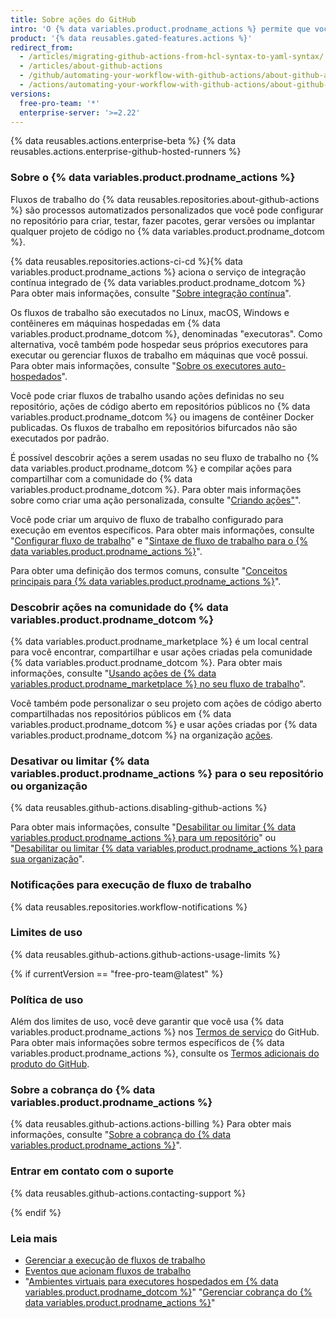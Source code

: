 ```yaml
---
title: Sobre ações do GitHub
intro: 'O {% data variables.product.prodname_actions %} permite que você crie fluxos de trabalho personalizados de ciclo de vida de desenvolvimento de software (SDLC, Software Development Life Cycle) diretamente no seu repositório do {% data variables.product.prodname_dotcom %}.'
product: '{% data reusables.gated-features.actions %}'
redirect_from:
  - /articles/migrating-github-actions-from-hcl-syntax-to-yaml-syntax/
  - /articles/about-github-actions
  - /github/automating-your-workflow-with-github-actions/about-github-actions
  - /actions/automating-your-workflow-with-github-actions/about-github-actions
versions:
  free-pro-team: '*'
  enterprise-server: '>=2.22'
---
```


{% data reusables.actions.enterprise-beta %}
{% data reusables.actions.enterprise-github-hosted-runners %}

### Sobre o {% data variables.product.prodname_actions %}

Fluxos de trabalho do {% data reusables.repositories.about-github-actions %} são processos automatizados personalizados que você pode configurar no repositório para criar, testar, fazer pacotes, gerar versões ou implantar qualquer projeto de código no {% data variables.product.prodname_dotcom %}.

{% data reusables.repositories.actions-ci-cd %}{% data variables.product.prodname_actions %} aciona o serviço de integração contínua integrado de {% data variables.product.prodname_dotcom %} Para obter mais informações, consulte "[Sobre integração contínua](/articles/about-continuous-integration)".

Os fluxos de trabalho são executados no Linux, macOS, Windows e contêineres em máquinas hospedadas em {% data variables.product.prodname_dotcom %}, denominadas "executoras". Como alternativa, você também pode hospedar seus próprios executores para executar ou gerenciar fluxos de trabalho em máquinas que você possui. Para obter mais informações, consulte "[Sobre os executores auto-hospedados](/actions/automating-your-workflow-with-github-actions/about-self-hosted-runners)".

Você pode criar fluxos de trabalho usando ações definidas no seu repositório, ações de código aberto em repositórios públicos no {% data variables.product.prodname_dotcom %} ou imagens de contêiner Docker publicadas. Os fluxos de trabalho em repositórios bifurcados não são executados por padrão.

É possível descobrir ações a serem usadas no seu fluxo de trabalho no {% data variables.product.prodname_dotcom %} e compilar ações para compartilhar com a comunidade do {% data variables.product.prodname_dotcom %}. Para obter mais informações sobre como criar uma ação personalizada, consulte "[Criando ações"](/actions/creating-actions)".

Você pode criar um arquivo de fluxo de trabalho configurado para execução em eventos específicos. Para obter mais informações, consulte "[Configurar fluxo de trabalho](/articles/configuring-a-workflow)" e "[Sintaxe de fluxo de trabalho para o {% data variables.product.prodname_actions %}](/articles/workflow-syntax-for-github-actions)".

Para obter uma definição dos termos comuns, consulte "[Conceitos principais para {% data variables.product.prodname_actions %}](/github/automating-your-workflow-with-github-actions/core-concepts-for-github-actions)".

### Descobrir ações na comunidade do {% data variables.product.prodname_dotcom %}

{% data variables.product.prodname_marketplace %} é um local central para você encontrar, compartilhar e usar ações criadas pela comunidade {% data variables.product.prodname_dotcom %}. Para obter mais informações, consulte "[Usando ações de {% data variables.product.prodname_marketplace %} no seu fluxo de trabalho](/actions/automating-your-workflow-with-github-actions/using-actions-from-github-marketplace-in-your-workflow)".

Você também pode personalizar o seu projeto com ações de código aberto compartilhadas nos repositórios públicos em {% data variables.product.prodname_dotcom %} e usar ações criadas por {% data variables.product.prodname_dotcom %} na organização [ações](https://github.com/actions).

### Desativar ou limitar {% data variables.product.prodname_actions %} para o seu repositório ou organização

{% data reusables.github-actions.disabling-github-actions %}

Para obter mais informações, consulte "[Desabilitar ou limitar {% data variables.product.prodname_actions %} para um repositório](/github/administering-a-repository/disabling-or-limiting-github-actions-for-a-repository)" ou "[Desabilitar ou limitar {% data variables.product.prodname_actions %} para sua organização](/github/setting-up-and-managing-organizations-and-teams/disabling-or-limiting-github-actions-for-your-organization)".

### Notificações para execução de fluxo de trabalho

{% data reusables.repositories.workflow-notifications %}

### Limites de uso

{% data reusables.github-actions.github-actions-usage-limits %}

{% if currentVersion == "free-pro-team@latest" %}

### Política de uso

Além dos limites de uso, você deve garantir que você usa {% data variables.product.prodname_actions %} nos [Termos de serviço](/articles/github-terms-of-service/) do GitHub. Para obter mais informações sobre termos específicos de {% data variables.product.prodname_actions %}, consulte os [Termos adicionais do produto do GitHub](/github/site-policy/github-additional-product-terms#a-actions-usage).

### Sobre a cobrança do {% data variables.product.prodname_actions %}

{% data reusables.github-actions.actions-billing %} Para obter mais informações, consulte "[Sobre a cobrança do {% data variables.product.prodname_actions %}](/github/setting-up-and-managing-billing-and-payments-on-github/about-billing-for-github-actions)".

### Entrar em contato com o suporte

{% data reusables.github-actions.contacting-support %}

{% endif %}

### Leia mais

- [Gerenciar a execução de fluxos de trabalho](/articles/managing-a-workflow-run)
- [Eventos que acionam fluxos de trabalho](/articles/events-that-trigger-workflows)
- "[Ambientes virtuais para executores hospedados em {% data variables.product.prodname_dotcom %}](/actions/automating-your-workflow-with-github-actions/virtual-environments-for-github-hosted-runners)"
"[Gerenciar cobrança do {% data variables.product.prodname_actions %}](/github/setting-up-and-managing-billing-and-payments-on-github/managing-billing-for-github-actions)"
